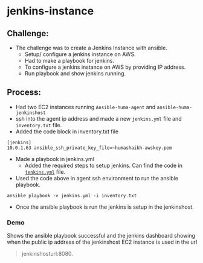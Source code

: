 # jenkins-instance

## Challenge:

- The challenge was to create a Jenkins Instance with ansible. 
    - Setup/ configure a jenkins instance on AWS.
    - Had to make a playbook for jenkins.
    - To configure a jenkins instance on AWS by providing IP address.
    - Run playbook and show jenkins running.

## Process:

- Had two EC2 instances running `Ansible-huma-agent` and `ansible-huma-jenkinshost`
- ssh into the agent ip address and made a new `jenkins.yml` file and `inventory.txt` file. 
- Added the code block in inventory.txt file
```
[jenkins]
10.0.1.63 ansible_ssh_private_key_file=~humashaikh-awskey.pem
```
- Made a playbook in jenkins.yml
     - Added the required steps to setup jenkins. Can find the code in [`jenkins.yml`](https://github.com/humashaikhc/jenkins-instance/blob/main/jenkins.yml) file.
- Used the code above in agent ssh environment to run the ansible playbook. 
```
ansible playbook -v jenkins.yml -i inventory.txt
```
- Once the ansible playbook is run the jenkins is setup in the jenkinshost.
### Demo
Shows the ansible playbook successful and the jenkins dashboard showing when the public ip address of the jenkinshost EC2 instance is used in the url

>jenkinshosturl:8080. 
